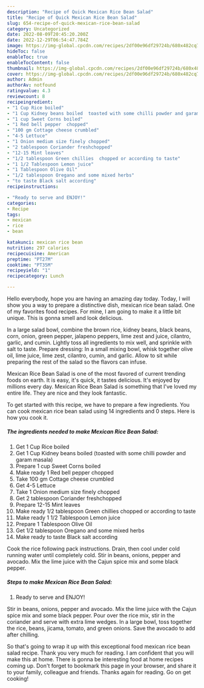 ```yaml
---
description: "Recipe of Quick Mexican Rice Bean Salad"
title: "Recipe of Quick Mexican Rice Bean Salad"
slug: 654-recipe-of-quick-mexican-rice-bean-salad
category: Uncategorized
date: 2022-08-09T20:45:20.200Z
date: 2022-12-29T06:54:47.784Z
image: https://img-global.cpcdn.com/recipes/2df00e96df29724b/680x482cq70/mexican-rice-bean-salad-recipe-main-photo.jpg
hideToc: false
enableToc: true
enableTocContent: false
thumbnail: https://img-global.cpcdn.com/recipes/2df00e96df29724b/680x482cq70/mexican-rice-bean-salad-recipe-main-photo.jpg
cover: https://img-global.cpcdn.com/recipes/2df00e96df29724b/680x482cq70/mexican-rice-bean-salad-recipe-main-photo.jpg
author: Admin
authorAv: notfound
ratingvalue: 4.3
reviewcount: 8
recipeingredient:
- "1 Cup Rice boiled"
- "1 Cup Kidney beans boiled  toasted with some chilli powder and garam masala"
- "1 cup Sweet Corns boiled"
- "1 Red bell pepper  chopped"
- "100 gm Cottage cheese crumbled"
- "4-5 Lettuce"
- "1 Onion medium size finely chopped"
- "2 tablespoon Coriander freshchopped"
- "12-15 Mint leaves"
- "1/2 tablespoon Green chillies  chopped or according to taste"
- "1 1/2 Tablespoon Lemon juice"
- "1 Tablespoon Olive Oil"
- "1/2 tablespoon Oregano and some mixed herbs"
- "to taste Black salt according"
recipeinstructions:

- "Ready to serve and ENJOY!"
categories:
- Recipe
tags:
- mexican
- rice
- bean

katakunci: mexican rice bean 
nutrition: 297 calories
recipecuisine: American
preptime: "PT27M"
cooktime: "PT35M"
recipeyield: "1"
recipecategory: Lunch

---
```



Hello everybody, hope you are having an amazing day today. Today, I will show you a way to prepare a distinctive dish, mexican rice bean salad. One of my favorites food recipes. For mine, I am going to make it a little bit unique. This is gonna smell and look delicious.

In a large salad bowl, combine the brown rice, kidney beans, black beans, corn, onion, green pepper, jalapeno peppers, lime zest and juice, cilantro, garlic, and cumin. Lightly toss all ingredients to mix well, and sprinkle with salt to taste. Prepare dressing: In a small mixing bowl, whisk together olive oil, lime juice, lime zest, cilantro, cumin, and garlic. Allow to sit while preparing the rest of the salad so the flavors can infuse.

Mexican Rice Bean Salad is one of the most favored of current trending foods on earth. It is easy, it's quick, it tastes delicious. It's enjoyed by millions every day. Mexican Rice Bean Salad is something that I've loved my entire life. They are nice and they look fantastic.


To get started with this recipe, we have to prepare a few ingredients. You can cook mexican rice bean salad using 14 ingredients and 0 steps. Here is how you cook it.

<!--inarticleads1-->

##### The ingredients needed to make Mexican Rice Bean Salad:

1. Get 1 Cup Rice boiled
1. Get 1 Cup Kidney beans boiled  (toasted with some chilli powder and garam masala)
1. Prepare 1 cup Sweet Corns boiled
1. Make ready 1 Red bell pepper  chopped
1. Take 100 gm Cottage cheese crumbled
1. Get 4-5 Lettuce
1. Take 1 Onion medium size finely chopped
1. Get 2 tablespoon Coriander freshchopped
1. Prepare 12-15 Mint leaves
1. Make ready 1/2 tablespoon Green chillies  chopped or according to taste
1. Make ready 1 1/2 Tablespoon Lemon juice
1. Prepare 1 Tablespoon Olive Oil
1. Get 1/2 tablespoon Oregano and some mixed herbs
1. Make ready to taste Black salt according


Cook the rice following pack instructions. Drain, then cool under cold running water until completely cold. Stir in beans, onions, pepper and avocado. Mix the lime juice with the Cajun spice mix and some black pepper. 

<!--inarticleads2-->

##### Steps to make Mexican Rice Bean Salad:


1. Ready to serve and ENJOY!

Stir in beans, onions, pepper and avocado. Mix the lime juice with the Cajun spice mix and some black pepper. Pour over the rice mix, stir in the coriander and serve with extra lime wedges. In a large bowl, toss together the rice, beans, jicama, tomato, and green onions. Save the avocado to add after chilling. 

So that's going to wrap it up with this exceptional food mexican rice bean salad recipe. Thank you very much for reading. I am confident that you will make this at home. There is gonna be interesting food at home recipes coming up. Don't forget to bookmark this page in your browser, and share it to your family, colleague and friends. Thanks again for reading. Go on get cooking!
